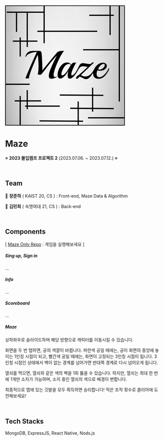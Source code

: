 ![Image](https://github.com/heeemin/madcamp-week2/blob/garbage2/src/client/assets/background/square-background.png)

# Maze

※ __2023 몰입캠프 프로젝트 2__ (2023.07.06. ~ 2023.07.12.) ※

<br/>

## Team

:bust_in_silhouette: __장준하__ ( KAIST 20, CS ) : Front-end, Maze Data & Algorithm
<br/>

:bust_in_silhouette: __김민희__ ( 숙명여대 21, CS ) : Back-end

<br/>

## Components
[ [Maze Only Repo](https://github.com/Junha-Jang/madcamp-proj2) : 게임을 실행해보세요 ]

##### Sing up, Sign in

...

##### Info

...

##### Scoreboard

...

##### Maze

상하좌우로 슬라이드하며 해당 방향으로 캐릭터를 이동시킬 수 있습니다.

화면을 두 번 탭하면, 공의 색깔이 바뀝니다.
파란색 공일 때에는, 공이 화면의 중앙에 놓이는 1인칭 시점이 되고,
빨간색 공일 때에는, 화면이 고정되는 3인칭 시점이 됩니다.
3인칭 시점인 상태에서 벽이 없는 경계를 넘어가면 반대쪽 경계로 다시 넘어오게 됩니다.

열쇠를 먹으면, 열쇠와 같은 색의 벽을 1회 뚫을 수 있습니다.
하지만, 열쇠는 최대 한 번에 1개만 소지가 가능하며, 소지 중인 열쇠의 색으로 배경이 변합니다.

최종적으로 맵에 있는 깃발을 모두 획득하면 승리합니다!
적은 조작 횟수로 클리어에 도전해보세요!

<br/>

## Tech Stacks

MongoDB, ExpressJS, React Native, Nods.js